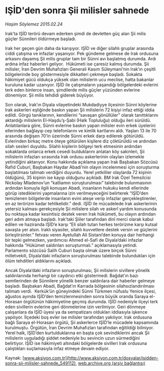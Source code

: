 # IŞİD'den sonra Şii milisler sahnede

*Haşim Söylemez 2015.02.24*

<div class="pNewsDetailMainContent" itemprop="articleBody">
 <p>
  Irak’ta IŞİD terörü devam ederken şimdi de devletten güç alan Şii milis güçler Sünnileri öldürmeye başladı.
 </p>
 <p>
  Irak her geçen gün daha da karışıyor. IŞİD ve diğer silahlı gruplar arasında ciddi çatışma ve infazlar yaşanıyor. Pek gündeme gelmese de Irak ordusuna arkasını dayamış Şii milis gruplar tam bir Sünni avı başlatmış durumda. Ardı ardına infaz haberleri geliyor.  Hükümeti ise çaresiz kalmış durumda. Şii milisler, İran Devrim Muhafızları Generali Kasım Süleymani’nin Irak’ın çeşitli bölgelerinde boy göstermesiyle dikkatleri çekmeye başladı. Sokakta hâkimiyet gücü oldukça yüksek olan milislerin ucu meclise, hatta bakanlar kuruluna kadar uzanıyor. IŞİD ile çatışmaların yaşandığı bölgelerdeki evlerini terk eden binlerce insan, şimdilerde milis güçler yüzünden evlerine dönemiyor. Şii milis tehdidi giderek büyüyor.
 </p>
 <p>
  Son olarak, Irak’ın Diyala vilayetindeki Mukdadiyye ilçesinin Sünni köylerine Irak askerleri eşliğinde baskın yapan Şii milislerin 72 kişiyi infaz ettiği iddia edildi. Görgü tanıklarının, kendilerini “savaşan gönüllüler” olarak tanıttıklarını aktardığı milislerin El-Haşdu’ş-Şabi (Halk Topluluğu) olduğu ileri sürüldü. Anlatılanlara göre, Sünni evlerine baskın yapan milisler evin erkek üyelerini ellerinden bağlayıp cep telefonlarını ve kimlik kartlarını aldı. Yaşları 13 ile 70 arasında değişen 70’in üzerinde Sünni erkek darp edilerek götürüldü. Evlerinden birkaç metre öteye götürülen kişilere diz çöktürüldü ve ardından silah sesleri duyuldu. Silahlı kişilerin bölgeyi terk etmesinin ardından sokaklarda onlarca erkek cesedi bulduklarını anlatan köy sakinleri, Şii milislerin infazları sırasında Irak ordusu askerlerinin olayları izlemekle yetindiğini aktarıyor. Konu hakkında açıklama yapan Irak Başbakan Sözcüsü Rafid Cuburi, Başbakan Haydar Abadi’nin olayın incelenmesi için soruşturma başlatılması talimatı verdiğini duyurdu. Yerel yetkililer olaylarda 72 kişinin öldüğünü, 35 kişinin ise kayıp olduğunu açıkladı. BM Irak Özel Temsilcisi Nickolay Mladenov’un “katliamın soruşturulması” talebinde bulunmasının ardından konuyla ilgili konuşan Abadi, insanların hukuku kendi ellerinde görüp istediklerini yapmalarına izin verilmeyeceğini belirterek “IŞİD’den temizlenen bölgelerde insanların evini ateşe verip infazlar gerçekleştirenler, en az terörizm kadar tehlikelidir.” dedi. IŞİD ile mücadelede Irak askerlerinin yetersiz kalması gerekçesiyle Şii milislere silah ve askerî yardım konusunda bu noktaya kadar kesintisiz destek veren Irak hükümeti, bu olayın ardından geri adım atmaya başladı. Irak’taki Şiiler tarafından dinî merci olarak kabul edilen ve haziranda IŞİD’e karşı “Eli silah tutan herkes terörizme karşı kutsal savaşta yer alsın. Iraklı siyasiler, silahlı kuvvetlere destek versin ve güçlerini birleştirsinler.” fetvası veren Ayetullah Ali Sistani’den konuya dair herhangi bir tepki gelmezken, yardımcısı Ahmed el-Safi de Diyala’daki infazlar hakkında “Hükümet saldırıları soruşturmalı.” açıklamasıyla yetindi. Parlamento sözcüsü Salih Cuburi başta olmak üzere birçok Sünni milletvekili, Diyala’daki infazların soruşturulması talebinde bulundukları için ölüm tehditleri aldıklarını açıkladı.
 </p>
 <p>
  Ancak Diyala’daki infazların soruşturulması, Şii milislerin sivillere yönelik saldırılarında herhangi bir caydırıcı etki göstermedi. Bağdat’ın bazı semtlerinden de Sünnilere yönelik benzer saldırılara dair haberler gelmeye başladı. Başbakan Abadi, Bağdat’ın Karrada bölgesinin silahsızlandırılması talimatı verdi.  Kerkük’ün güneyindeki Sünni Türkmen nüfuslu Yenice ilçesi, ağustos ayında IŞİD’den temizlenmesinden sonra büyük oranda Saraya el-Horasan örgütünün hâkimiyetine geçmiş durumda. IŞİD nedeniyle ilçeyi terk eden sivillerin evlerine geri dönmelerine izin verilmiyor. Geri dönmeye çalışanlara da IŞİD üyesi ya da sempatizanı oldukları iddiasıyla işkence yapılıyor. İlçedeki boş evler ise milisler tarafından yakılıyor. Irak ordusuna bağlı Saraya el-Horasan örgütü, Şii askerlerce IŞİD’le mücadele kapsamında kurulmuştu. Örgütün, İran Devrim Muhafızları tarafından eğitildiği biliniyor. Yerel halk, IŞİD’den kurtulduklarına en başta çok sevindiklerini ancak Şii milislerin uyguladığı şiddet nedeniyle bu sevincin uzun sürmediğini belirtiyor. IŞİD ise hâkimiyeti altındaki bölgelerde sivilleri Irak ordusuna çalıştıkları suçlamasıyla infaz etmeye devam ediyor.
 </p>
</div>


Kaynak: [www.aksiyon.com.tr](http://www.aksiyon.com.tr/dosyalar/isidden-sonra-sii-milisler-sahnede_549112), [web.archive.org (arşiv bağlantısı)](http://web.archive.org/web/20150705201601/http://www.aksiyon.com.tr/dosyalar/isidden-sonra-sii-milisler-sahnede_549112)

